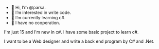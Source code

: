 - 👋 Hi, I’m @parsa.
- 👀 I’m interested in write code.
- 🌱 I’m currently learning c#.
- 💞️ I have no cooperation.

I'm just 15 and I'm new in c#.
I have some basic project to learn c#.

I want to be a Web designer and write a back end program by C# and .Net.

<!---
parsa-dotcom/parsa-dotcom is a ✨ special ✨ repository because its `README.md` (this file) appears on your GitHub profile.
You can click the Preview link to take a look at your changes.
--->

